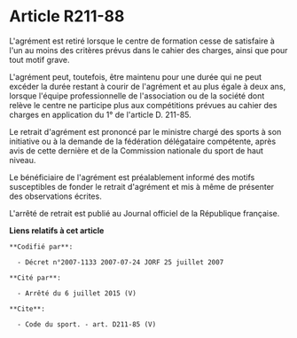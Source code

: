 # Article R211-88

L'agrément est retiré lorsque le centre de formation cesse de satisfaire à l'un au moins des critères prévus dans le cahier
des charges, ainsi que pour tout motif grave.

L'agrément peut, toutefois, être maintenu pour une durée qui ne peut excéder la durée restant à courir de l'agrément et au
plus égale à deux ans, lorsque l'équipe professionnelle de l'association ou de la société dont relève le centre ne participe
plus aux compétitions prévues au cahier des charges en application du 1° de l'article D. 211-85. 

Le retrait d'agrément est prononcé par le ministre chargé des sports à son initiative ou à la demande de la fédération
délégataire compétente, après avis de cette dernière et de la Commission nationale du sport de haut niveau. 

Le bénéficiaire de l'agrément est préalablement informé des motifs susceptibles de fonder le retrait d'agrément et mis à même
de présenter des observations écrites.

L'arrêté de retrait est publié au Journal officiel de la République française.

**Liens relatifs à cet article**

	**Codifié par**:

	  - Décret n°2007-1133 2007-07-24 JORF 25 juillet 2007

	**Cité par**:

	  - Arrêté du 6 juillet 2015 (V)

	**Cite**:

	  - Code du sport. - art. D211-85 (V)
